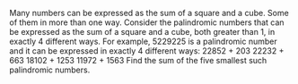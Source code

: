 
Many numbers can be expressed as the sum of a square and a cube. Some of them in more than one way.
Consider the palindromic numbers that can be expressed as the sum of a square and a cube, both greater than 1, in exactly 4 different ways.
For example, 5229225 is a palindromic number and it can be expressed in exactly 4 different ways:
22852 + 203
22232 + 663
18102 + 1253
11972 + 1563
Find the sum of the five smallest such palindromic numbers.
